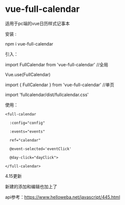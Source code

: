 # vue-full-calendar
适用于pc端的vue日历样式记事本

安装 :

npm i vue-full-calendar




引入：

import FullCalendar from 'vue-full-calendar' //全局

Vue.use(FullCalendar)




import { FullCalendar } from 'vue-full-calendar' //单页

import 'fullcalendar/dist/fullcalendar.css'




使用：



    <full-calendar  
    
      :config="config" 
 
      :events="events"
    
      ref="calendar" 
    
      @event-selected='eventClick' 
    
      @day-click="dayClick">
    
    </full-calendar>    





4.15更新

新建的添加和编辑也加上了


api参考：https://www.helloweba.net/javascript/445.html


